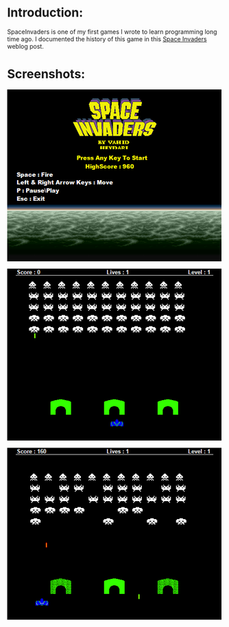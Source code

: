  Introduction:
===============

SpaceInvaders is one of my first games I wrote to learn programming long time
ago. I documented the history of this game in this
[Space Invaders](https://tjs87.wordpress.com/2011/09/15/space-invaders/) weblog
post.



 Screenshots:
==============

 ![SplashScreen](Images/SplashScreen.png?raw=true "Splashscreen")

 ![Demo](Images/Demo.gif?raw=true "Demo")

 ![SaucerHit](Images/SaucerHit.gif?raw=true "SaucerHit")


